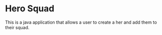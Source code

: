 # Hero Squad
This is a java application that allows a user to create a her and add them to their squad.